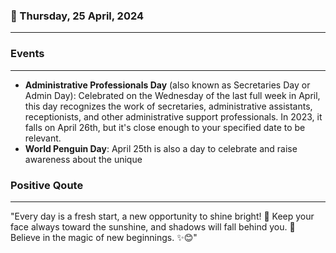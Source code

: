 ### 📅 Thursday, 25 April, 2024
------
### Events
------
- **Administrative Professionals Day** (also known as Secretaries Day or Admin Day): Celebrated on the Wednesday of the last full week in April, this day recognizes the work of secretaries, administrative assistants, receptionists, and other administrative support professionals. In 2023, it falls on April 26th, but it's close enough to your specified date to be relevant.
- **World Penguin Day**: April 25th is also a day to celebrate and raise awareness about the unique
### Positive Qoute
------
"Every day is a fresh start, a new opportunity to shine bright! 🌟 Keep your face always toward the sunshine, and shadows will fall behind you. 🌅 Believe in the magic of new beginnings. ✨😊"
